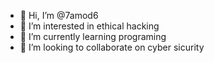 - 👋 Hi, I’m @7amod6
- 👀 I’m interested in ethical hacking 
- 🌱 I’m currently learning programing
- 💞️ I’m looking to collaborate on cyber sicurity 

<!---
7amod6/7amod6 is a ✨ special ✨ repository because its `README.md` (this file) appears on your GitHub profile.
You can click the Preview link to take a look at your changes.
--->
